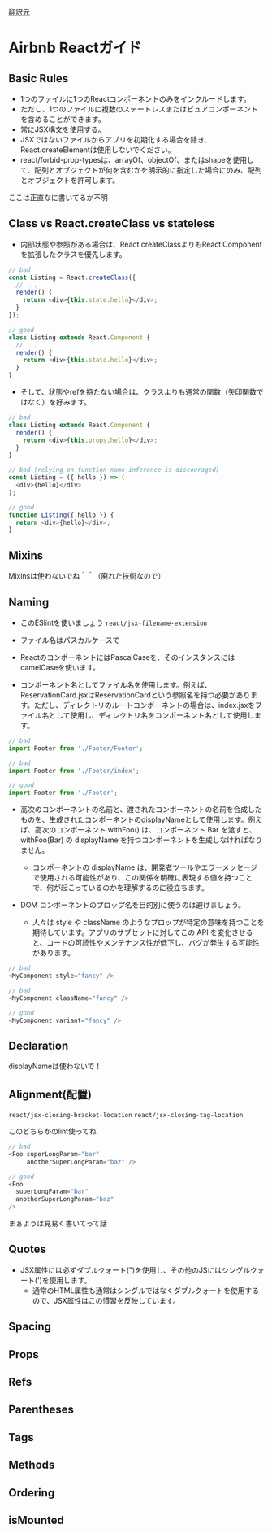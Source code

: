 [翻訳元](https://github.com/airbnb/javascript/tree/master/react#airbnb-reactjsx-style-guide)

# Airbnb Reactガイド

## Basic Rules

- 1つのファイルに1つのReactコンポーネントのみをインクルードします。
- ただし、1つのファイルに複数のステートレスまたはピュアコンポーネントを含めることができます。
- 常にJSX構文を使用する。
- JSXではないファイルからアプリを初期化する場合を除き、React.createElementは使用しないでください。
- react/forbid-prop-typesは、arrayOf、objectOf、またはshapeを使用して、配列とオブジェクトが何を含むかを明示的に指定した場合にのみ、配列とオブジェクトを許可します。

ここは正直なに書いてるか不明

## Class vs React.createClass vs stateless

- 内部状態や参照がある場合は、React.createClassよりもReact.Componentを拡張したクラスを優先します。

```js
// bad
const Listing = React.createClass({
  // ...
  render() {
    return <div>{this.state.hello}</div>;
  }
});

// good
class Listing extends React.Component {
  // ...
  render() {
    return <div>{this.state.hello}</div>;
  }
}
```

- そして、状態やrefを持たない場合は、クラスよりも通常の関数（矢印関数ではなく）を好みます。

```js
// bad
class Listing extends React.Component {
  render() {
    return <div>{this.props.hello}</div>;
  }
}

// bad (relying on function name inference is discouraged)
const Listing = ({ hello }) => (
  <div>{hello}</div>
);

// good
function Listing({ hello }) {
  return <div>{hello}</div>;
}
```

## Mixins

Mixinsは使わないでね＾＾（廃れた技術なので）

## Naming

- このESlintを使いましょう
`react/jsx-filename-extension`
- ファイル名はパスカルケースで
- ReactのコンポーネントにはPascalCaseを、そのインスタンスにはcamelCaseを使います。

- コンポーネント名としてファイル名を使用します。例えば、ReservationCard.jsxはReservationCardという参照名を持つ必要があります。ただし、ディレクトリのルートコンポーネントの場合は、index.jsxをファイル名として使用し、ディレクトリ名をコンポーネント名として使用します。

```js
// bad
import Footer from './Footer/Footer';

// bad
import Footer from './Footer/index';

// good
import Footer from './Footer';
```

- 高次のコンポーネントの名前と、渡されたコンポーネントの名前を合成したものを、生成されたコンポーネントのdisplayNameとして使用します。例えば、高次のコンポーネント withFoo() は、コンポーネント Bar を渡すと、withFoo(Bar) の displayName を持つコンポーネントを生成しなければなりません。
  - コンポーネントの displayName は、開発者ツールやエラーメッセージで使用される可能性があり、この関係を明確に表現する値を持つことで、何が起こっているのかを理解するのに役立ちます。

- DOM コンポーネントのプロップ名を目的別に使うのは避けましょう。
  - 人々は style や className のようなプロップが特定の意味を持つことを期待しています。アプリのサブセットに対してこの API を変化させると、コードの可読性やメンテナンス性が低下し、バグが発生する可能性があります。

```js
// bad
<MyComponent style="fancy" />

// bad
<MyComponent className="fancy" />

// good
<MyComponent variant="fancy" />
```

## Declaration

displayNameは使わないで！

## Alignment(配置)

`react/jsx-closing-bracket-location` `react/jsx-closing-tag-location`

このどちらかのlint使ってね

```js
// bad
<Foo superLongParam="bar"
     anotherSuperLongParam="baz" />

// good
<Foo
  superLongParam="bar"
  anotherSuperLongParam="baz"
/>
```

まぁようは見易く書いてって話

## Quotes

- JSX属性には必ずダブルクォート(")を使用し、その他のJSにはシングルクォート(')を使用します。
  - 通常のHTML属性も通常はシングルではなくダブルクォートを使用するので、JSX属性はこの慣習を反映しています。

## Spacing

## Props

## Refs

## Parentheses

## Tags

## Methods

## Ordering

## isMounted